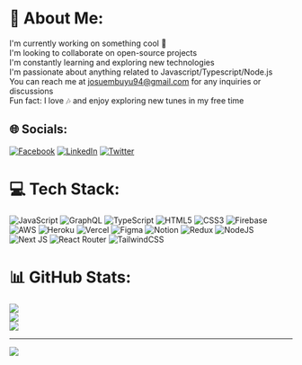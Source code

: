 # 💫 About Me:
I'm currently working on something cool 🚀<br>I'm looking to collaborate on open-source projects<br>I'm constantly learning and exploring new technologies<br>I'm passionate about anything related to Javascript/Typescript/Node.js<br>You can reach me at josuembuyu94@gmail.com for any inquiries or discussions<br>Fun fact: I love 🎶 and enjoy exploring new tunes in my free time


## 🌐 Socials:
[![Facebook](https://img.shields.io/badge/Facebook-%231877F2.svg?logo=Facebook&logoColor=white)](https://facebook.com/josuembuyu) [![LinkedIn](https://img.shields.io/badge/LinkedIn-%230077B5.svg?logo=linkedin&logoColor=white)](https://linkedin.com/in/josue-mbuyu) [![Twitter](https://img.shields.io/badge/Twitter-%231DA1F2.svg?logo=Twitter&logoColor=white)](https://twitter.com/mbuyu_josue) 

# 💻 Tech Stack:
![JavaScript](https://img.shields.io/badge/javascript-%23323330.svg?style=for-the-badge&logo=javascript&logoColor=%23F7DF1E) ![GraphQL](https://img.shields.io/badge/-GraphQL-E10098?style=for-the-badge&logo=graphql&logoColor=white) ![TypeScript](https://img.shields.io/badge/typescript-%23007ACC.svg?style=for-the-badge&logo=typescript&logoColor=white) ![HTML5](https://img.shields.io/badge/html5-%23E34F26.svg?style=for-the-badge&logo=html5&logoColor=white) ![CSS3](https://img.shields.io/badge/css3-%231572B6.svg?style=for-the-badge&logo=css3&logoColor=white) ![Firebase](https://img.shields.io/badge/firebase-%23039BE5.svg?style=for-the-badge&logo=firebase) ![AWS](https://img.shields.io/badge/AWS-%23FF9900.svg?style=for-the-badge&logo=amazon-aws&logoColor=white) ![Heroku](https://img.shields.io/badge/heroku-%23430098.svg?style=for-the-badge&logo=heroku&logoColor=white) ![Vercel](https://img.shields.io/badge/vercel-%23000000.svg?style=for-the-badge&logo=vercel&logoColor=white) 	![Figma](https://img.shields.io/badge/figma-%23F24E1E.svg?style=for-the-badge&logo=figma&logoColor=white) ![Notion](https://img.shields.io/badge/Notion-%23000000.svg?style=for-the-badge&logo=notion&logoColor=white) ![Redux](https://img.shields.io/badge/redux-%23593d88.svg?style=for-the-badge&logo=redux&logoColor=white) ![NodeJS](https://img.shields.io/badge/node.js-6DA55F?style=for-the-badge&logo=node.js&logoColor=white) ![Next JS](https://img.shields.io/badge/Next-black?style=for-the-badge&logo=next.js&logoColor=white) ![React Router](https://img.shields.io/badge/React_Router-CA4245?style=for-the-badge&logo=react-router&logoColor=white) ![TailwindCSS](https://img.shields.io/badge/tailwindcss-%2338B2AC.svg?style=for-the-badge&logo=tailwind-css&logoColor=white)
# 📊 GitHub Stats:
![](https://github-readme-stats.vercel.app/api?username=josuembuyu&theme=dark&hide_border=false&include_all_commits=false&count_private=false)<br/>
![](https://github-readme-streak-stats.herokuapp.com/?user=josuembuyu&theme=dark&hide_border=false)<br/>
![](https://github-readme-stats.vercel.app/api/top-langs/?username=josuembuyu&theme=dark&hide_border=false&include_all_commits=false&count_private=false&layout=compact)

---
[![](https://visitcount.itsvg.in/api?id=josuembuyu&icon=0&color=0)](https://visitcount.itsvg.in)

<!-- Proudly created with GPRM ( https://gprm.itsvg.in ) -->
